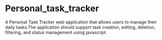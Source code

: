 # Personal_task_tracker
 A Personal Task Tracker web application that allows users to manage their daily tasks.The application should support task creation, editing, deletion, filtering, and status management using javascript. 
 
